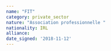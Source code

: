 ```yaml
---
name: "FIT"
category: private_sector
nature: "Association professionnelle "
nationality: IRL
alliance: 
date_signed: '2018-11-12'
---
```

    